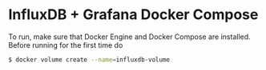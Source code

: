 # InfluxDB + Grafana Docker Compose

To run, make sure that Docker Engine and Docker Compose are installed. Before running for the first time do

```bash
$ docker volume create --name=influxdb-volume
```
